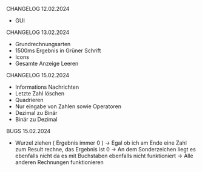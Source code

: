 CHANGELOG 12.02.2024
* GUI

CHANGELOG 13.02.2024
* Grundrechnungsarten
* 1500ms Ergebnis in Grüner Schrift
* Icons
* Gesamte Anzeige Leeren


CHANGELOG 15.02.2024
* Informations Nachrichten
* Letzte Zahl löschen
* Quadrieren
* Nur eingabe von Zahlen sowie Operatoren
* Dezimal zu Binär
* Binär zu Dezimal

BUGS 15.02.2024
* Wurzel ziehen ( Ergebnis immer 0 )
  -> Egal ob ich am Ende eine Zahl zum Result rechne, das Ergebnis ist 0
  -> An dem Sonderzeichen liegt es ebenfalls nicht da es mit Buchstaben ebenfalls nicht funktioniert
  -> Alle anderen Rechnungen funktionieren
